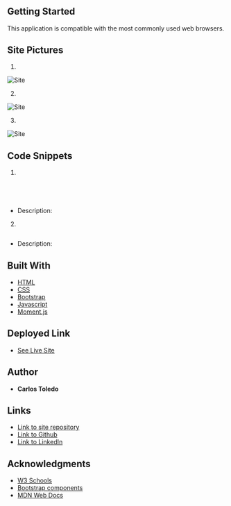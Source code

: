 # 

## Getting Started

This application is compatible with the most commonly used web browsers.

## Site Pictures

1. 

![Site](assets/images/.png)

2. 

![Site](assets/images/.png)


3. 

![Site](assets/images/.png)

## Code Snippets


1. 

```javascript


    
```
* Description:


2. 

```javascript


```
* Description:


## Built With

* [HTML](https://developer.mozilla.org/en-US/docs/Web/HTML)
* [CSS](https://developer.mozilla.org/en-US/docs/Web/CSS)
* [Bootstrap](https://getbootstrap.com/)
* [Javascript](https://www.javascript.com/)
* [Moment.js](https://momentjs.com/docs/)

## Deployed Link

* [See Live Site](https://kqarlos.github.io/developer-profile-generator)

## Author

 * **Carlos Toledo** 

## Links

- [Link to site repository](https://github.com/kqarlos/developer-profile-generator)
- [Link to Github](https://www.github.com/kqarlos)
- [Link to LinkedIn](https://www.linkedin.com/in/carlos-toledo415/)


## Acknowledgments

* [W3 Schools](https://www.w3schools.com/)
* [Bootstrap components](https://getbootstrap.com/docs/4.4/components/navbar/)
* [MDN Web Docs](https://developer.mozilla.org/en-US/docs/Web/API/Document_Object_Model)